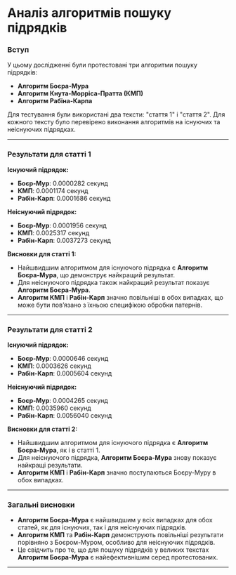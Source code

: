 # Аналіз алгоритмів пошуку підрядків

### Вступ
У цьому дослідженні були протестовані три алгоритми пошуку підрядків:
- **Алгоритм Боєра-Мура**
- **Алгоритм Кнута-Морріса-Пратта (КМП)**
- **Алгоритм Рабіна-Карпа**

Для тестування були використані два тексти: "стаття 1" і "стаття 2". Для кожного тексту було перевірено виконання алгоритмів на існуючих та неіснуючих підрядках.

---

### Результати для статті 1

**Існуючий підрядок:**
- **Боєр-Мур**: 0.0000282 секунд
- **КМП**: 0.0001174 секунд
- **Рабін-Карп**: 0.0001686 секунд

**Неіснуючий підрядок:**
- **Боєр-Мур**: 0.0001956 секунд
- **КМП**: 0.0025317 секунд
- **Рабін-Карп**: 0.0037273 секунд

**Висновки для статті 1:**
- Найшвидшим алгоритмом для існуючого підрядка є **Алгоритм Боєра-Мура**, що демонструє найкращий результат.
- Для неіснуючого підрядка також найкращий результат показує **Алгоритм Боєра-Мура**.
- **Алгоритм КМП** і **Рабін-Карп** значно повільніші в обох випадках, що може бути пов’язано з їхньою специфікою обробки патернів.

---

### Результати для статті 2

**Існуючий підрядок:**
- **Боєр-Мур**: 0.0000646 секунд
- **КМП**: 0.0003626 секунд
- **Рабін-Карп**: 0.0005604 секунд

**Неіснуючий підрядок:**
- **Боєр-Мур**: 0.0004265 секунд
- **КМП**: 0.0035960 секунд
- **Рабін-Карп**: 0.0056040 секунд

**Висновки для статті 2:**
- Найшвидшим алгоритмом для існуючого підрядка є **Алгоритм Боєра-Мура**, як і в статті 1.
- Для неіснуючого підрядка, **Алгоритм Боєра-Мура** знову показує найкращі результати.
- **Алгоритм КМП** і **Рабін-Карп** значно поступаються Боєру-Муру в обох випадках.

---

### Загальні висновки
- **Алгоритм Боєра-Мура** є найшвидшим у всіх випадках для обох статей, як для існуючих, так і для неіснуючих підрядків.
- **Алгоритм КМП** та **Рабін-Карп** демонструють повільніші результати порівняно з Боєром-Муром, особливо для неіснуючих підрядків.
- Це свідчить про те, що для пошуку підрядків у великих текстах **Алгоритм Боєра-Мура** є найефективнішим серед протестованих.

---

